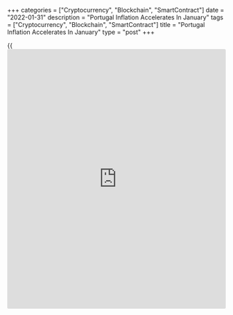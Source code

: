 +++
categories = ["Cryptocurrency", "Blockchain", "SmartContract"]
date = "2022-01-31"
description = "Portugal Inflation Accelerates In January"
tags = ["Cryptocurrency", "Blockchain", "SmartContract"]
title = "Portugal Inflation Accelerates In January"
type = "post"
+++

{{<iframe id="large-banner" src="https://www.bounty.group/#slide=18.0" width="100%" height="600" scrolling="no" style="border: 0px solid rgb(216, 221, 230); border-radius: 3px;">}}

Portugal's consumer price inflation increased in January, preliminary
data from Statistics Portugal showed on Monday.

The consumer price index rose 3.35 percent yearly in January, following
a 2.74 percent growth in December.

The core CPI, which excludes energy and unprocessed food products
components, rose 2.47 percent yearly in January, following a 1.82
percent increase in the previous month.

On a monthly basis, consumer prices gained 0.29 percent in January,
after a 0.01 percent rise in the previous month.

The EU measure of harmonized index of consumer price, or HICP, rose 3.4
percent annually in January, following a 2.8 percent gain in the prior
month.

On a month-on-month basis, HICP grew 0.3 percent in January, after
remaining unchanged in the preceding month.

Separate data from the statistical office showed that the jobless rate
declined to 5.9 percent from 6.3 percent in November.

The number of unemployed persons decreased to 304,000 in December from
325,500 in the prior month.

The employment rate rose slightly to 63.3 percent from 63.1 percent in
the prior month. The number of employed persons was 4.865 million.

For comments and feedback [contact](https://www.playgroundfx.com/contact/): editorial@rtt[news](https://www.letsplayfx.com/blog/forex-news-website/).com

[Economic News][1]

 **What parts of the world are seeing the best (and worst) economic
performances lately? Click[here][2] to check out our [Econ Scorecard][2]
and find out! See up-to-the-moment [ranking](https://www.playgroundfx.com/blog/crypto-exchange-ranking/)s for the best and worst
performers in [GDP][3], [unemployment rate][4], [inflation][5] and much
more.**

   1. www.rtt[news](https://www.letsplayfx.com/blog/forex-news-website/).com/Content/EconomicNews.aspx
   2. www.rtt[news](https://www.letsplayfx.com/blog/forex-news-website/).com/economic-scorecard/world-rank/industrial-production/highest-performance.aspx
   3. www.rtt[news](https://www.letsplayfx.com/blog/forex-news-website/).com/economic-scorecard/world-rank/GDP/highest-performance.aspx
   4. www.rtt[news](https://www.letsplayfx.com/blog/forex-news-website/).com/economic-scorecard/world-rank/unemployment-rate/lowest-performance.aspx
   5. www.rtt[news](https://www.letsplayfx.com/blog/forex-news-website/).com/economic-scorecard/world-rank/CPI/highest-performance.aspx